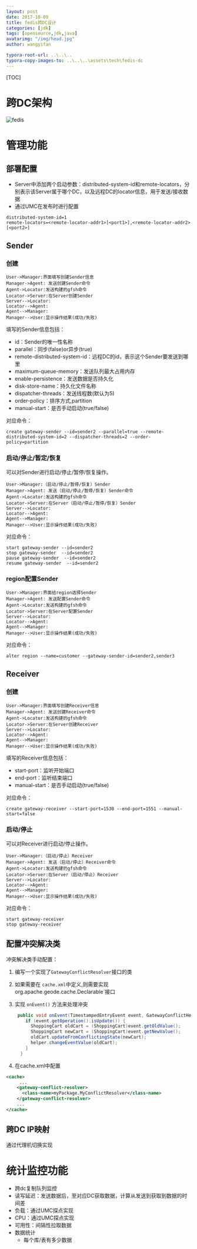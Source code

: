 ```yaml
---
layout: post
date: 2017-10-09
title: fedis跨DC设计
categories: [jdk]
tags: [opensource,jdk,java]
avatarimg: "/img/head.jpg"
author: wangyifan

typora-root-url: ..\..\..
typora-copy-images-to: ..\..\..\assets\tech\fedis-dc
---
```


[TOC]



# 跨DC架构

![fedis](/assets/tech/fedis-dc/fedis.png)


# 管理功能

## 部署配置

- Server中添加两个启动参数：distributed-system-id和remote-locators，分别表示该Server属于哪个DC，以及远程DC的locator信息，用于发送/接收数据
- 通过UMC在发布时进行配置

```
distributed-system-id=1
remote-locators=<remote-locator-addr1>[<port1>],<remote-locator-addr2>[<port2>]
```



## Sender

### 创建

```sequence
User->Manager:界面填写创建Sender信息
Manager->Agent: 发送创建Sender命令
Agent->Locator:发送构建的gfsh命令
Locator->Server:在Server创建Sender
Server-->Locator:
Locator-->Agent:
Agent-->Manager:
Manager-->User:显示操作结果(成功/失败)
```

填写的Sender信息包括：

- id：Sender的唯一性名称
- parallel：同步(false)or异步(true)
- remote-distributed-system-id：远程DC的id，表示这个Sender要发送到哪里
- maximum-queue-memory：发送队列最大占用内存
- enable-persistence：发送数据是否持久化
- disk-store-name：持久化文件名称
- dispatcher-threads：发送线程数(默认为5)
- order-policy：排序方式,partition
- manual-start：是否手动启动(true/false)


对应命令：

```
create gateway-sender --id=sender2 --parallel=true --remote-distributed-system-id=2 --dispatcher-threads=2 --order-policy=partition
```



### 启动/停止/暂定/恢复

可以对Sender进行启动/停止/暂停/恢复操作。

```sequence
User->Manager:（启动/停止/暂停/恢复）Sender
Manager->Agent: 发送（启动/停止/暂停/恢复）Sender命令
Agent->Locator:发送构建的gfsh命令
Locator->Server:在Server（启动/停止/暂停/恢复）Sender
Server-->Locator:
Locator-->Agent:
Agent-->Manager:
Manager-->User:显示操作结果(成功/失败)
```

对应命令：

```
start gateway-sender --id=sender2
stop gateway-sender  --id=sender2
pause gateway-sender  --id=sender2
resume gateway-sender  --id=sender2
```

### region配置Sender

```sequence
User->Manager:界面给region选择Sender
Manager->Agent: 发送配置Sender命令
Agent->Locator:发送构建的gfsh命令
Locator->Server:在Server配置Sender
Server-->Locator:
Locator-->Agent:
Agent-->Manager:
Manager-->User:显示操作结果(成功/失败)
```

对应命令：

```
alter region --name=customer --gateway-sender-id=sender2,sender3
```



## Receiver

### 创建

```sequence
User->Manager:界面填写创建Receiver信息
Manager->Agent: 发送创建Receiver命令
Agent->Locator:发送构建的gfsh命令
Locator->Server:在Server创建Receiver
Server-->Locator:
Locator-->Agent:
Agent-->Manager:
Manager-->User:显示操作结果(成功/失败)
```

填写的Receiver信息包括：

- start-port：监听开始端口
- end-port：监听结束端口
- manual-start：是否手动启动(true/false)

对应命令：

```
create gateway-receiver --start-port=1530 --end-port=1551 --manual-start=false
```

### 启动/停止

可以对Receiver进行启动/停止操作。

```sequence
User->Manager:（启动/停止）Receiver
Manager->Agent: 发送（启动/停止）Receiver命令
Agent->Locator:发送构建的gfsh命令
Locator->Server:在Server（启动/停止）Receiver
Server-->Locator:
Locator-->Agent:
Agent-->Manager:
Manager-->User:显示操作结果(成功/失败)
```

对应命令：

```
start gateway-receiver
stop gateway-receiver
```


## 配置冲突解决类

冲突解决类手动配置：

1. 编写一个实现了`GatewayConflictResolver`接口的类

2. 如果需要在 `cache.xml`中定义,则需要实现org.apache.geode.cache.Declarable`接口

3. 实现 `onEvent()` 方法来处理冲突

   ```java
    public void onEvent(TimestampedEntryEvent event, GatewayConflictHelper helper) {
       if (event.getOperation().isUpdate()) {
         ShoppingCart oldCart = (ShoppingCart)event.getOldValue();
         ShoppingCart newCart = (ShoppingCart)event.getNewValue();
         oldCart.updateFromConflictingState(newCart);
         helper.changeEventValue(oldCart);
       }
     }
   ```

4. 在cache.xml中配置

```xml
<cache>
     ... 
    <gateway-conflict-resolver>
      <class-name>myPackage.MyConflictResolver</class-name>
    </gateway-conflict-resolver>
    ...
</cache>
```

## 跨DC IP映射

通过代理机切换实现

# 统计监控功能

- 跨dc复制队列监控
- 读写延迟：发送数据后，至对应DC获取数据，计算从发送到获取到数据的时间差
- 负载：通过UMC探点实现
- CPU：通过UMC探点实现
- 可用性：间隔性拉取数据
- 数据统计
  - 每个库/表有多少数据


